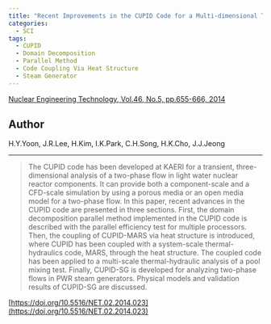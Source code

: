 ```yaml
---
title: "Recent Improvements in the CUPID Code for a Multi-dimensional Two-phase Flow Analysis of Nuclear Reactor Components"
categories:
  - SCI
tags:
  - CUPID
  - Domain Decomposition 
  - Parallel Method
  - Code Coupling Via Heat Structure
  - Steam Generator
---
```


[Nuclear Engineering Technology, Vol.46, No.5, pp.655-666, 2014](https://doi.org/10.5516/NET.02.2014.023)


## Author

H.Y.Yoon, J.R.Lee, H.Kim, I.K.Park, C.H.Song, H.K.Cho, J.J.Jeong

----

>The CUPID code has been developed at KAERI for a transient, three-dimensional analysis of a two-phase flow in light water nuclear reactor components. It can provide both a component-scale and a CFD-scale simulation by using a porous media or an open media model for a two-phase flow. In this paper, recent advances in the CUPID code are presented in three sections. First, the domain decomposition parallel method implemented in the CUPID code is described with the parallel efficiency test for multiple processors. Then, the coupling of CUPID-MARS via heat structure is introduced, where CUPID has been coupled with a system-scale thermal-hydraulics code, MARS, through the heat structure. The coupled code has been applied to a multi-scale thermal-hydraulic analysis of a pool mixing test. Finally, CUPID-SG is developed for analyzing two-phase flows in PWR steam generators. Physical models and validation results of CUPID-SG are discussed.

[https://doi.org/10.5516/NET.02.2014.023](https://doi.org/10.5516/NET.02.2014.023)